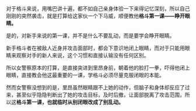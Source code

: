 对于格斗来说，用嘴巴讲十遍，都不如自己亲身体验一下来得记忆深刻，所以自己刚刚的突然袭击，就是打算给这家伙一个下马威，顺便教他**格斗第一课——睁开眼睛。**

是的，对新手来说的第一课，并不是什么不要乱动，而是要学会睁开眼睛。

新手格斗者在被敌人近身并攻击面部时，都会下意识地闭上眼睛，而对于只能用眼睛来观察对手的新人来说，这个习惯和直接认输没有任何区别。

所以女警察原本的打算，是直接突进到里昂身前，朝着他的脸打一拳，吓得他闭上眼睛，直接教会他这最重要的一课，学格斗必须尽量克服闭眼的本能。

然而女警察没想到的是，里昂虽然眼睛跟不上她的动作，但脑子和身体却反应了过来，甚至似乎隐隐判断出了她的攻击目标，及时后撤，让面部脱离了攻击范围，所以这**格斗第一课，也就临时从别闭眼改成了别乱动。**
